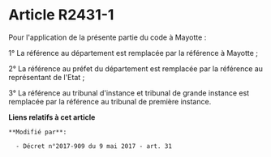 # Article R2431-1

Pour l'application de la présente partie du code à Mayotte :

1° La référence au département est remplacée par la référence à Mayotte ;

2° La référence au préfet du département est remplacée par la référence au représentant de l'Etat ;

3° La référence au tribunal d'instance et tribunal de grande instance est remplacée par la référence au tribunal de première
instance.

**Liens relatifs à cet article**

	**Modifié par**:

	  - Décret n°2017-909 du 9 mai 2017 - art. 31
